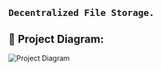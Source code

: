## ``` Decentralized File Storage. ```


## 🔧 Project Diagram:
![Project Diagram](https://i.imgur.com/fqrPKEl.png)
